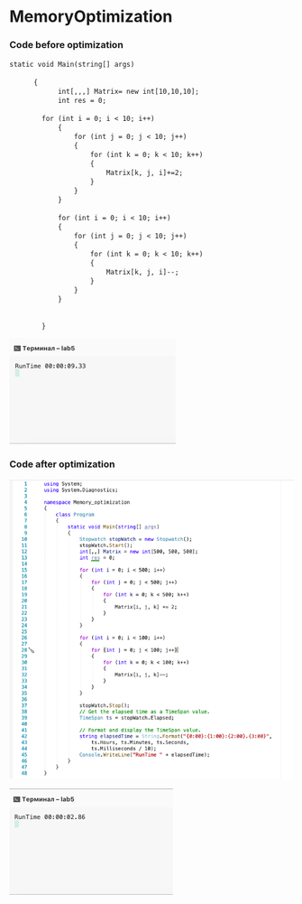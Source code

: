 # MemoryOptimization

### Сode before optimization

```
static void Main(string[] args)
      
      {
            int[,,,] Matrix= new int[10,10,10];
            int res = 0;

	    for (int i = 0; i < 10; i++)
            {
                for (int j = 0; j < 10; j++)
                {
                    for (int k = 0; k < 10; k++)
                    {
                        Matrix[k, j, i]+=2;
                    }
                }
            }

            for (int i = 0; i < 10; i++)
            {
                for (int j = 0; j < 10; j++)
                {
                    for (int k = 0; k < 10; k++)
                    {
                        Matrix[k, j, i]--;
                    }
                }
            }
            

        }
```
 ![alt text](picture/result_before.png "Code_after")​
### Сode after optimization
 ![alt text](picture/code_after.png "Code_after")​
 
 ![alt text](picture/result_after.png "Code_after")​

